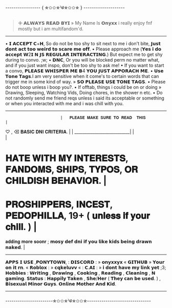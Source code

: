 ----------------- { ✯✩✩✯༄✯✩✩✯ } --------------------
> 𖧷 𝗔𝗟𝗪𝗔𝗬𝗦 𝗥𝗘𝗔𝗗 𝗕𝗬𝗜 » My Name Is 𝗢𝗻𝘆𝘅𝘅
i really enjoy fnf mostly but i am multifandom'd.
_____________________________________________________________________________________________________________________________________________

• 𝗜 𝗔𝗖𝗖𝗘𝗣𝗧 𝗖+𝗛, So do not be too shy to sit next to me i don't bite, 𝗝𝘂𝘀𝘁 𝗱𝗼𝗻𝘁 𝗮𝗰𝘁 𝘁𝗼𝗼 𝘄𝗲𝗶𝗿𝗱 𝘁𝗼 𝘀𝗰𝗮𝗿𝗲 𝗺𝗲 𝗼𝗳𝗳.
• Please approach me (𝗬𝗲𝘀 𝗶 𝗱𝗼 𝗮𝗰𝗰𝗲𝗽𝘁 𝗪2𝗜 𝗡 𝗝𝗦 𝗥𝗘𝗚𝗨𝗟𝗔𝗥 𝗜𝗡𝗧𝗘𝗥𝗔𝗖𝗧𝗜𝗡𝗚.) But expect me to get shy during to convo. ;w;
• 𝗗𝗡𝗖, Or you will be blocked perm no matter what, and if you just want inspo, don't be too shy to ask me!
• If you want to start a convo, 𝗣𝗟𝗘𝗔𝗦𝗘 𝗪𝗛𝗜𝗦𝗣𝗘𝗥 𝗠𝗘 𝗕4 𝗬𝗢𝗨 𝗝𝗨𝗦𝗧 𝗔𝗣𝗣𝗢𝗥𝗔𝗖𝗛 𝗠𝗘.
• 𝗨𝘀𝗲 𝗧𝗼𝗻𝗲 𝗧𝗮𝗴𝘀.I am very sensitive when it come's to certain words that can trigger me in some kind of way. » 𝗦𝗢 𝗣𝗟𝗘𝗔𝗦𝗘 𝗨𝗦𝗘 𝗧𝗢𝗡𝗘 𝗧𝗔𝗚𝗦.
• Please do not boop unless i boop you?.
• If offtab, things i could be on or doing » Drawing, Sleeping, Watching Vids, Doing chores, in the shower n etc.
• Do not randomly send me friend reqs unless i said its acceptable or something or when you interacted with me and i was chill with you.

____________________________________________________________________________________________________________________________________________
                            |   𝐏𝐋𝐄𝐀𝐒𝐄 𝐌𝐀𝐊𝐄 𝐒𝐔𝐑𝐄 𝐓𝐎 𝐑𝐄𝐀𝐃  𝐓𝐇𝐈𝐒                  |
 ♡︎ , ⌫ 𝐁𝐀𝐒𝐈𝐂 𝐃𝐍𝐈 𝐂𝐑𝐈𝐓𝐄𝐑𝐈𝐀. |                                                     |
 ___________________________|                                                     |                                                                                      
                                                                                  |               
 # 𝐇𝐀𝐓𝐄 𝐖𝐈𝐓𝐇 𝐌𝐘 𝐈𝐍𝐓𝐄𝐑𝐄𝐒𝐓𝐒, 𝐅𝐀𝐍𝐃𝐎𝐌𝐒, 𝐒𝐇𝐈𝐏𝐒, 𝐓𝐘𝐏𝐎𝐒, 𝐎𝐑 𝐂𝐇𝐈𝐋𝐃𝐈𝐒𝐇 𝐁𝐄𝐇𝐀𝐕𝐈𝐎𝐑. |
 # 𝐏𝐑𝐎𝐒𝐇𝐈𝐏𝐏𝐄𝐑𝐒, 𝐈𝐍𝐂𝐄𝐒𝐓, 𝐏𝐄𝐃𝐎𝐏𝐇𝐈𝐋𝐋𝐀, 19+ ( 𝐮𝐧𝐥𝐞𝐬𝐬 𝐢𝐟 𝐲𝐨𝐮𝐫 𝐜𝐡𝐢𝐥𝐥. )                     |
𝐚𝐝𝐝𝐢𝐧𝐠 𝐦𝐨𝐫𝐞 𝐬𝐨𝐨𝐧𝐫      ; 𝗺𝗼𝘀𝘆 𝗱𝗲𝗳 𝗱𝗻𝗶 𝗶𝗳 𝘆𝗼𝘂 𝗹𝗶𝗸𝗲 𝗸𝗶𝗱𝘀 𝗯𝗲𝗶𝗻𝗴 𝗱𝗿𝗮𝘄𝗻 𝗻𝗮𝗸𝗲𝗱.                |
___________________________________________________________________________________
𝗔𝗣𝗣𝗦 𝗜 𝗨𝗦𝗘 ,𝗣𝗢𝗡𝗬𝗧𝗢𝗪𝗡, :  𝗗𝗜𝗦𝗖𝗢𝗥𝗗 : » 𝗼𝗻𝘆𝘅𝘅𝘆𝘅 « 𝗚𝗜𝗧𝗛𝗨𝗕 » 𝗬𝗼𝘂𝗿 𝗼𝗻 𝗶𝘁 𝗿𝗻. « 𝗥𝗼𝗯𝗹𝗼𝘅 : » 𝗰𝗾𝗸𝗲𝗹𝘂𝘃𝘃 « : 𝗖.𝗔𝗜 : » 𝗶 𝗱𝗼𝗻𝘁 𝗵𝗮𝘃𝗲 𝗺𝘆 𝗹𝗶𝗻𝗸 𝘆𝗲𝘁 ;3;
𝗛𝗼𝗯𝗯𝗶𝗲𝘀 : 𝗪𝗿𝗶𝘁𝗶𝗻𝗴 , 𝗗𝗿𝗮𝘄𝗶𝗻𝗴 , 𝗖𝗼𝗼𝗸𝗶𝗻𝗴 , 𝗥𝗲𝗮𝗱𝗶𝗻𝗴 , 𝗖𝗹𝗲𝗮𝗻𝗶𝗻𝗴 , 𝗡 𝗴𝗮𝗺𝗶𝗻𝗴.
𝗦𝘁𝗮𝘁𝘂𝘀 : 𝗛𝗮𝗽𝗽𝗶𝗹𝘆 𝗧𝗮𝗸𝗲𝗻 , 𝗦𝗵𝗲/𝗛𝗲𝗿 ( 𝗧𝗵𝗲𝘆 𝗰𝗮𝗻 𝗯𝗲 𝘂𝘀𝗲𝗱. ) , 𝗕𝗶𝘀𝗲𝘅𝘂𝗮𝗹 𝗠𝗶𝗻𝗼𝗿 𝗚𝘂𝘆𝘀. 𝗢𝗻𝗹𝗶𝗻𝗲 𝗠𝗼𝘁𝗵𝗲𝗿 𝗔𝗻𝗱 𝗞𝗶𝗱.
_________________________________________________________________________________________________________________________________
-----------------------✯✩✩✯༄✯✩✩✯-------------------------------
